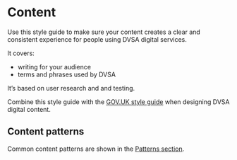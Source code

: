 # Content

Use this style guide to make sure your content creates a clear and consistent experience for people using DVSA digital services.

It covers:
 - writing for your audience
 - terms and phrases used by DVSA

It’s based on user research and and testing.

Combine this style guide with the [GOV.UK style guide](https://www.gov.uk/guidance/style-guide/a-to-z-of-gov-uk-style) when designing DVSA digital content.

## Content patterns

Common content patterns are shown in the [Patterns section](/patterns).
